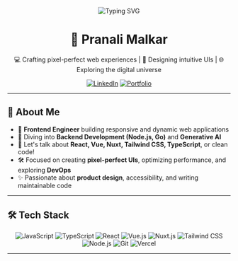 <p align="center">
  <img src="https://readme-typing-svg.demolab.com?font=Fira+Code&pause=1000&color=58A6FF&center=true&vCenter=true&width=435&lines=Hello+World!+I'm+Pranali+Malkar;  + ' Frontend+Developer+%7C+UI%2FUX+Enthusiast" alt="Typing SVG"/>
</p>

<h1 align="center">👋 Pranali Malkar</h1>

<p align="center">
  💻 Crafting pixel-perfect web experiences | 🎨 Designing intuitive UIs | 🌐 Exploring the digital universe
</p>

<p align="center">
  <a href="https://www.linkedin.com/in/pranali-malkar-34243916a/"><img src="https://img.shields.io/badge/LinkedIn-0A66C2?style=for-the-badge&logo=linkedin&logoColor=white" alt="LinkedIn"></a>
  <a href="https://pranali-portfolio.vercel.app/"><img src="https://img.shields.io/badge/Portfolio-000000?style=for-the-badge&logo=vercel&logoColor=white" alt="Portfolio"></a>
</p>

---

## 🌟 About Me

- 🔭 **Frontend Engineer** building responsive and dynamic web applications
- 🌱 Diving into **Backend Development (Node.js, Go)** and **Generative AI**
- 💬 Let's talk about **React, Vue, Nuxt, Tailwind CSS, TypeScript**, or clean code!
- 🛠 Focused on creating **pixel-perfect UIs**, optimizing performance, and exploring **DevOps**
- ✨ Passionate about **product design**, accessibility, and writing maintainable code

---

## 🛠️ Tech Stack

<p align="center">
  <img src="https://img.shields.io/badge/JavaScript-F7DF1E?style=flat-square&logo=javascript&logoColor=black" alt="JavaScript">
  <img src="https://img.shields.io/badge/TypeScript-3178C6?style=flat-square&logo=typescript&logoColor=white" alt="TypeScript">
  <img src="https://img.shields.io/badge/React-61DAFB?style=flat-square&logo=react&logoColor=black" alt="React">
  <img src="https://img.shields.io/badge/Vue.js-4FC08D?style=flat-square&logo=vue.js&logoColor=white" alt="Vue.js">
  <img src="https://img.shields.io/badge/Nuxt.js-00DC82?style=flat-square&logo=nuxt.js&logoColor=white" alt="Nuxt.js">
  <img src="https://img.shields.io/badge/Tailwind_CSS-38B2AC?style=flat-square&logo=tailwind-css&logoColor=white" alt="Tailwind CSS">
  <img src="https://img.shields.io/badge/Node.js-339933?style=flat-square&logo=node.js&logoColor=white" alt="Node.js">
  <img src="https://img.shields.io/badge/Git-F05032?style=flat-square&logo=git&logoColor=white" alt="Git">
  <img src="https://img.shields.io/badge/Vercel-000000?style=flat-square&logo=vercel&logoColor=white" alt="Vercel">
</p>

---

